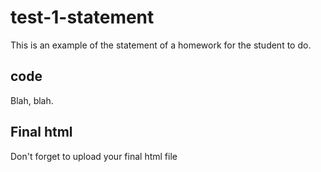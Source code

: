 # test-1-statement
This is an example of the statement of a homework for the student to do.

## code
Blah, blah.

## Final html
Don't forget to upload your final html file
